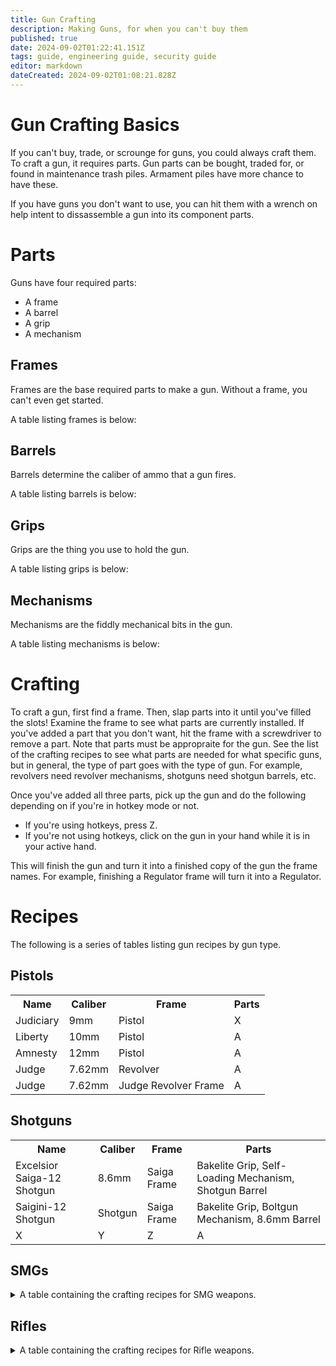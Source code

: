 ```yaml
---
title: Gun Crafting
description: Making Guns, for when you can't buy them
published: true
date: 2024-09-02T01:22:41.151Z
tags: guide, engineering guide, security guide
editor: markdown
dateCreated: 2024-09-02T01:08:21.828Z
---
```


# Gun Crafting Basics

If you can't buy, trade, or scrounge for guns, you could always craft them. To craft a gun, it requires parts. Gun parts can be bought, traded for, or found in maintenance trash piles. Armament piles have more chance to have these.

If you have guns you don't want to use, you can hit them with a wrench on help intent to dissassemble a gun into its component parts.

# Parts
Guns have four required parts:
- A frame
- A barrel
- A grip
- A mechanism

## Frames

Frames are the base required parts to make a gun. Without a frame, you can't even get started.

A table listing frames is below:



## Barrels

Barrels determine the caliber of ammo that a gun fires. 

A table listing barrels is below:

## Grips

Grips are the thing you use to hold the gun.

A table listing grips is below:

## Mechanisms

Mechanisms are the fiddly mechanical bits in the gun. 

A table listing mechanisms is below:

# Crafting

To craft a gun, first find a frame. Then, slap parts into it until you've filled the slots! Examine the frame to see what parts are currently installed. If you've added a part that you don't want, hit the frame with a screwdriver to remove a part. Note that parts must be appropraite for the gun. See the list of the crafting recipes to see what parts are needed for what specific guns, but in general, the type of part goes with the type of gun. For example, revolvers need revolver mechanisms, shotguns need shotgun barrels, etc. 

Once you've added all three parts, pick up the gun and do the following depending on if you're in hotkey mode or not.

- If you're using hotkeys, press Z. 
- If you're not using hotkeys, click on the gun in your hand while it is in your active hand.

This will finish the gun and turn it into a finished copy of the gun the frame names. For example, finishing a Regulator frame will turn it into a Regulator.

# Recipes

The following is a series of tables listing gun recipes by gun type. 

## Pistols

  <table>
  	<tr>
      <th> Name </th>
      <th> Caliber </th>
      <th> Frame </th>
      <th> Parts </th>
    </tr>
    <tr>
      <td> Judiciary </td>
      <td> 9mm </td>
      <td> Pistol </td>
      <td> X </td>
  	</tr>
    <tr>
      <td> Liberty </td>
      <td> 10mm </td>
      <td> Pistol </td>
      <td> A </td>
  	</tr>
  	<tr>
      <td> Amnesty </td>
      <td> 12mm </td>
      <td> Pistol </td>
      <td> A </td>
  	</tr>
  	<tr>
      <td> Judge </td>
      <td> 7.62mm </td>
      <td> Revolver </td>
      <td> A </td>
  	</tr>
  	<tr>
      <td> Judge </td>
      <td> 7.62mm </td>
      <td> Judge Revolver Frame </td>
      <td> A </td>
  	</tr>
	</table>

## Shotguns

<table>
  	<tr>
      <th> Name </th>
      <th> Caliber </th>
      <th> Frame </th>
      <th> Parts </th>
    </tr>
  	<tr>
      <td> Excelsior Saiga-12 Shotgun </td>
      <td> 8.6mm </td>
      <td> Saiga Frame </td>
      <td> Bakelite Grip, Self-Loading Mechanism, Shotgun Barrel </td>
  	</tr>
  	<tr>
      <td> Saigini-12 Shotgun </td>
      <td> Shotgun </td>
      <td> Saiga Frame </td>
      <td> Bakelite Grip, Boltgun Mechanism, 8.6mm Barrel </td>
  	</tr>
    <tr>
      <td> X </td>
      <td> Y </td>
      <td> Z </td>
      <td> A </td>
  	</tr>
</table>

## SMGs
<details>
  <summary> A table containing the crafting recipes for SMG weapons.</summary>
 	<tr>
     <th> Name </th>
     <th> 7.62mm </th>
     <th> AK Frame </th>
     <th> Wood Grip, Self-Loading Mechanism, 6.5mm Barrel </th>
 	</tr>	
 	 <tr>
      <td> Bastard SMG </td>
      <td> 6.5mm </td>
      <td> AK Frame </td>
      <td> Wood Grip, SMG Mechanism, 6.5mm Barrel </td>
  	</tr>
  </details>

## Rifles
<details>
  <summary> A table containing the crafting recipes for Rifle weapons.</summary>
<table>
  	<tr>
      <th> Name </th>
      <th> Caliber </th>
      <th> Frame </th>
      <th> Parts </th>
    </tr>
  	<tr>
      <td> Anti-Material Rifle </td>
      <td> 14.5mm </td>
      <td> Heavy Sniper Frame </td>
      <td> Bakelite Grip, Boltgun Mechanism, 14.5mm Barrel </td>
  	</tr>
  	<tr>
      <td> Armstrong Repeating Rifle </td>
      <td> 10mm </td>
      <td> Armstrong Frame </td>
      <td> Wood Grip, Boltgun Mechanism, 10mm Barrel </td>
  	</tr>
  	<tr>
      <td> Breacher Kalashnikov Rifle </td>
      <td> 7.62mm </td>
      <td> AK Frame </td>
      <td> Rubber Grip, Self-Loading Mechanism, 7.62mm Barrel </td>
  	</tr>
  	<tr>
      <td> Custer Repeating Rifle </td>
      <td> 8.6mm </td>
      <td> Armstrong Frame </td>
      <td> Bakelite Grip, Boltgun Mechanism, 8.6mm Barrel </td>
  	</tr>
  	<tr>
      <td> Excelsior Kalashnikov Rifle </td>
      <td> 7.62mm </td>
      <td> AK Frame </td>
      <td> Bakelite Grip, Self-Loading Mechanism, 7.62mm Barrel </td>
  	</tr>
  	<tr>
      <td> Homemade Bolt Action Rifle </td>
      <td> 7.62mm </td>
      <td> Homemade Bolt Action Frame </td>
      <td> Wood Grip, Boltgun Mechanism, Cheap 7.62mm Barrel </td>
      	<tr>
      <td> Homemade Kalashnikov Rifle </td>
      <td> 7.62mm </td>
      <td> Homemade Kalashnikov Frame </td>
      <td> Wood Grip, Self-Loading Mechanism, 7.62mm Barrel </td>
  	</tr>
  	</tr>
  	<tr>
      <td> Kalashnikov Rifle </td>
      <td> 7.62mm </td>
      <td> AK Frame </td>
      <td> Wood Grip, Cheap Self-Loading Mechanism, Cheap 7.62mm Barrel </td>
  	</tr>
  	<tr>
      <td> Kalashnikov Rifle, Sawn-Off </td>
      <td> 7.62mm </td>
      <td> AK Frame </td>
      <td> Wood Grip, Self-Loading Mechanism, 2 Plasteel </td>
  	</tr>
  	<tr>
      <td> Kardaschev-Mosin Boltgun </td>
      <td> 7.62mm </td>
      <td> Bolt-Action Rifle Frame </td>
      <td> Plastic Grip, Boltgun Mechanism, 7.62mm Barrel </td>
  	</tr>
  	<tr>
      <td> Novakovic Boltgun </td>
      <td> 14.5mm </td>
      <td> Bolt Action Frame </td>
      <td> Wood Grip, Boltgun Mechanism, Cheap 6.5mm Barrel </td>
  	</tr>
  	<tr>
      <td> Obrez Boltgun </td>
      <td> 14.5mm </td>
      <td> Bolt Action Frame </td>
      <td> Wood Grip, Boltgun Mechanism, 2 Steel </td>
  	</tr>
  	<tr>
      <td> Obrez Heavy Boltgun </td>
      <td> 8.6mm </td>
      <td> Homemade Bolt Action Frame </td>
      <td> Rubber Grip, Boltgun Mechanism, 2 Plasteel </td>
  	</tr>
  	<tr>
      <td> Obrez Light Boltgun </td>
      <td> 6.5mm </td>
      <td> Bolt Action Frame </td>
      <td> Wood Grip, Boltgun Mechanism, 1 Plasteel </td>
  	</tr>
  	<tr>
      <td> Obrez Mosin Boltgun </td>
      <td> 14.5mm </td>
      <td> Bolt Action Frame </td>
      <td> Plastic Grip, Boltgun Mechanism, 2 Plasteel </td>
  	</tr>
  	<tr>
      <td> Polymer Kalashnikov Rifle </td>
      <td> 7.62mm </td>
      <td> Armstrong Frame </td>
      <td> Plastic Grip, Self-Loading Mechanism, 6.5mm Barrel </td>
  	</tr>
  	<tr>
      <td> Roe Light Boltgun </td>
      <td> 6.5mm </td>
      <td> Homemade Bolt Action Frame </td>
      <td> Wood Grip, Boltgun Mechanism, 6.5mm Barrel </td>
  	</tr>
  	<tr>
      <td> Scout Heavy Bolt Action Rifle </td>
      <td> 8.6mm </td>
      <td> Scout Frame </td>
      <td> Rubber Grip, Boltgun Mechanism, 8.6mm Barrel </td>
  	</tr>
</table>

</details>

